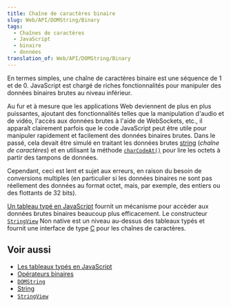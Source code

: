```yaml
---
title: Chaîne de caractères binaire
slug: Web/API/DOMString/Binary
tags:
  - Chaînes de caractères
  - JavaScript
  - binaire
  - données
translation_of: Web/API/DOMString/Binary
---
```

<p>En termes simples, une chaîne de caractères binaire est une séquence de 1 et de 0. JavaScript est chargé de riches fonctionnalités pour manipuler des données binaires brutes au niveau inférieur.</p>

<p>Au fur et à mesure que les applications Web deviennent de plus en plus puissantes, ajoutant des fonctionnalités telles que la manipulation d'audio et de vidéo, l'accès aux données brutes à l'aide de WebSockets, etc., il apparaît clairement parfois que le code JavaScript peut être utile pour manipuler rapidement et facilement des données binaires brutes. Dans le passé, cela devait être simulé en traitant les données brutes <a href="/fr/docs/Web/JavaScript/Reference/Objets_globaux/String">string</a> (<em>chaîne de caractères</em>) et en utilisant la méthode <a href="/fr/docs/Web/JavaScript/Reference/Objets_globaux/String/charCodeAt"><code>charCodeAt()</code></a> pour lire les octets à partir des tampons de données.</p>

<p>Cependant, ceci est lent et sujet aux erreurs, en raison du besoin de conversions multiples (en particulier si les données binaires ne sont pas réellement des données au format octet, mais, par exemple, des entiers ou des flottants de 32 bits).</p>

<p><a href="/fr/docs/Web/JavaScript/Tableaux_typ%C3%A9s">Un tableau typé en JavaScript</a> fournit un mécanisme pour accèder aux données brutes binaires beaucoup plus efficacement. Le constructeur <a href="/fr/docs/Web/JavaScript/Tableaux_typ%C3%A9s"><code>StringView</code></a> Non native est un niveau au-dessus des tableaux typés et fournit une interface de type <a href="https://fr.wikipedia.org/wiki/C_(langage)">C</a> pour les chaînes de caractères.</p>

<h2 id="Voir_aussi">Voir aussi</h2>

<ul>
 <li><a href="/fr/docs/Web/JavaScript/Tableaux_typ%C3%A9s">Les tableaux typés en JavaScript</a></li>
 <li><a href="/fr/docs/Web/JavaScript/Reference/Op%C3%A9rateurs/Op%C3%A9rateurs_binaires">Opérateurs binaires </a></li>
 <li><a href="/fr/docs/Web/API/DOMString"><code>DOMString</code></a></li>
 <li><a href="/fr/docs/Web/JavaScript/Reference/Objets_globaux/String">String</a></li>
 <li><a href="/fr/docs/Archive/Add-ons/Code_snippets/StringView"><code>StringView</code></a></li>
</ul>
